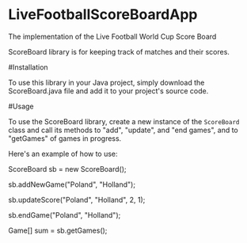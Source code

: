 # LiveFootballScoreBoardApp
The implementation of the Live Football World Cup Score Board


ScoreBoard library is for keeping track of matches and their scores.

#Installation

To use this library in your Java project, simply download the ScoreBoard.java file and add it to your project's source code.

#Usage

To use the ScoreBoard library, create a new instance of the `ScoreBoard` class and call its methods to "add", "update", and "end games", and to "getGames" of games in progress.

Here's an example of how to use:

ScoreBoard sb = new ScoreBoard();

sb.addNewGame("Poland", "Holland");

sb.updateScore("Poland", "Holland", 2, 1);

sb.endGame("Poland", "Holland");

Game[] sum = sb.getGames();
